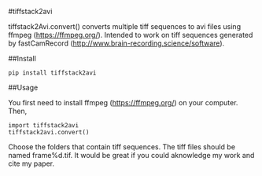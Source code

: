 #tiffstack2avi

tiffstack2Avi.convert() converts multiple tiff sequences to avi files using ffmpeg (https://ffmpeg.org/). Intended to work on tiff sequences generated by fastCamRecord (http://www.brain-recording.science/software).

##Install

```
pip install tiffstack2avi
```

##Usage

You first need to install ffmpeg (https://ffmpeg.org/) on your computer. Then,
```
import tiffstack2avi
tiffstack2avi.convert()
```
Choose the folders that contain tiff sequences. The tiff files should be named frame%d.tif. It would be great if you could aknowledge my work and cite my paper.